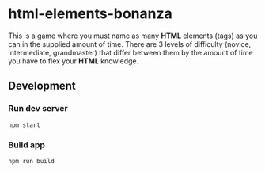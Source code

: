 # html-elements-bonanza

This is a game where you must name as many **HTML** elements (tags) as you can in the supplied amount of time. There are 3 levels of difficulty (novice, intermediate, grandmaster) that differ between them by the amount of time you have to flex your **HTML** knowledge.

## Development

### Run dev server

`npm start`

### Build app

`npm run build`
